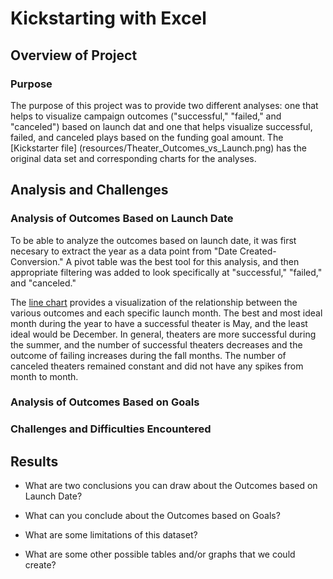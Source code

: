 # Kickstarting with Excel

## Overview of Project

### Purpose
The purpose of this project was to provide two different analyses: one that helps to visualize campaign outcomes ("successful," "failed," and "canceled") based on launch dat and one that helps visualize successful, failed, and canceled plays based on the funding goal amount. The [Kickstarter file] (resources/Theater_Outcomes_vs_Launch.png) has the original data set and corresponding charts for the analyses. 

## Analysis and Challenges

### Analysis of Outcomes Based on Launch Date
To be able to analyze the outcomes based on launch date, it was first necesary to extract the year as a data point from "Date Created-Conversion." A pivot table was the best tool for this analysis, and then appropriate filtering was added to look specifically at "successful," "failed," and "canceled."

The [line chart](resources/Theater_Outcomes_vs_Launch.png) provides a visualization of the relationship between the various outcomes and each specific launch month. The best and most ideal month during the year to have a successful theater is May, and the least ideal would be December. In general, theaters are more successful during the summer, and the number of successful theaters decreases and the outcome of failing increases during the fall months. The number of canceled theaters remained constant and did not have any spikes from month to month. 

### Analysis of Outcomes Based on Goals

### Challenges and Difficulties Encountered

## Results

- What are two conclusions you can draw about the Outcomes based on Launch Date?

- What can you conclude about the Outcomes based on Goals?

- What are some limitations of this dataset?

- What are some other possible tables and/or graphs that we could create?
